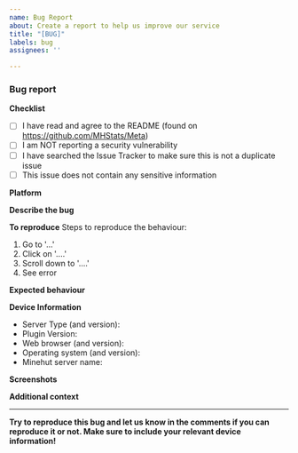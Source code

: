 ```yaml
---
name: Bug Report
about: Create a report to help us improve our service
title: "[BUG]"
labels: bug
assignees: ''

---
```


<!-- MHStats bug report guide

Fill out the template. Don't write inside the arrows as they will be hidden
when you post your issue.

If you have a bug report for MHStats, read the following:

1.  Fill out the template
     It makes it a lot easier for everyone when issues conform to the standard templates. It also ensures we have the necessary information. To fill a checkbox, put an "x" in between the [ ] like: [x]

2.  Keep it simple
     Make sure it's easy to understand what you're reporting and how it can be reproduced

3. Pick a relevant issue title
    The issue title should be a short, clear summary or short name of the bug

4.  You can delete this line and all the above lines before posting your issue, but they will be hidden anyway      -->

### Bug report

**Checklist**
- [ ] I have read and agree to the README (found on https://github.com/MHStats/Meta)
- [ ] I am NOT reporting a security vulnerability
- [ ] I have searched the Issue Tracker to make sure this is not a duplicate issue
- [ ] This issue does not contain any sensitive information

**Platform**
<!-- Which platform does this bug occur on? Discord, Website or In-game?
If in-game: Java, Bedrock or both? -->

**Describe the bug**
<!-- A clear and concise description of what the bug is -->

**To reproduce**
Steps to reproduce the behaviour:
1. Go to '...'
2. Click on '....'
3. Scroll down to '....'
4. See error

**Expected behaviour**
<!-- A clear and concise description of what you expected to happen -->

**Device Information**
<!-- Provide the following applicable information -->
- Server Type (and version): 
- Plugin Version:
- Web browser (and version): 
- Operating system (and version): 
- Minehut server name: 

**Screenshots**
<!-- 
If applicable, add screenshots, short videos/GIFs to help explain your problem 
You can leave this blank -->

**Additional context**
<!-- Add any other context about the problem here
You can leave this blank -->

---
**Try to reproduce this bug and let us know in the comments if you can reproduce it or not. Make sure to include your relevant device information!**
